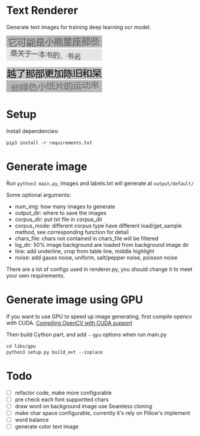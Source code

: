 # Text Renderer
Generate text images for training deep learning ocr model.

![example1.jpg](./imgs/example1.jpg)
![example2.jpg](./imgs/example2.jpg)

![example3.jpg](./imgs/example3.jpg)
![example4.jpg](./imgs/example4.jpg)

# Setup
Install dependencies:
```
pip3 install -r requirements.txt
```

# Generate image
Run `python3 main.py`, images and labels.txt will generate at `output/default/`

Some optional arguments:
- num_img: how many images to generate
- output_dir: where to save the images
- corpus_dir: put txt file in corpus_dir
- corpus_mode: different corpus type have different load/get_sample method, see corresponding function for detail
- chars_file: chars not contained in chars_file will be filtered
- bg_dir: 50% image background are loaded from background image dir
- line: add underline, crop from table line, middle highlight
- noise: add gauss noise, uniform, salt/pepper noise, poisson noise

There are a lot of configs used in renderer.py, you should change it to meet your own requirements.

# Generate image using GPU
If you want to use GPU to speed up image generating, first compile opencv with CUDA.
[Compiling OpenCV with CUDA support](https://www.pyimagesearch.com/2016/07/11/compiling-opencv-with-cuda-support/)

Then build Cython part, and add `--gpu` options when run main.py
```
cd libs/gpu
python3 setup.py build_ext --inplace
```


# Todo
- [ ] refactor code, make more configurable
- [ ] pre check each font supportted chars 
- [ ] draw word on background image use Seamless cloning
- [ ] make char space configurable, currently it's rely on Pillow's implement
- [ ] word balance
- [ ] generate color text image
